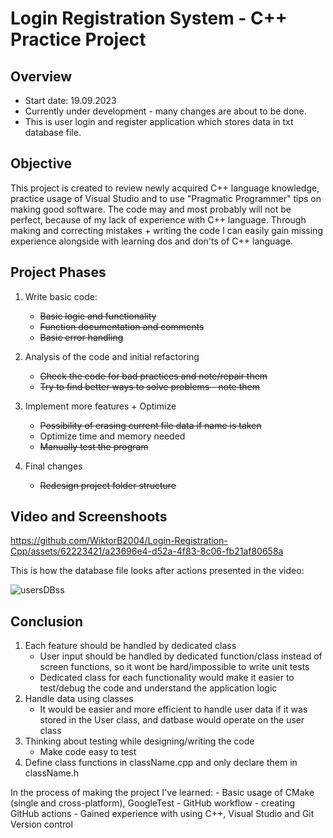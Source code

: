 # Login Registration System - C++ Practice Project

## Overview
- Start date: 19.09.2023
- Currently under development - many changes are about to be done.
- This is user login and register application which stores data in txt database file.

## Objective
This project is created to review newly acquired C++ language knowledge, practice usage of Visual Studio and to use "Pragmatic Programmer" tips on making good software.
The code may and most probably will not be perfect, because of my lack of experience with C++ language.
Through making and correcting mistakes + writing the code I can easily gain missing experience alongside with learning dos and don'ts
of C++ language.

## Project Phases
1. Write basic code:
	- ~~Basic logic and functionality~~
	- ~~Function documentation and comments~~
	- ~~Basic error handling~~

2. Analysis of the code and initial refactoring
	- ~~Check the code for bad practices and note/repair them~~
	- ~~Try to find better ways to solve problems - note them~~

3. Implement more features + Optimize
	- ~~Possibility of erasing current file data if name is taken~~
	- Optimize time and memory needed
	- ~~Manually test the program~~

4. Final changes
	- ~~Redesign project folder structure~~

## Video and Screenshoots

https://github.com/WiktorB2004/Login-Registration-Cpp/assets/62223421/a23696e4-d52a-4f83-8c06-fb21af80658a

This is how the database file looks after actions presented in the video:

![usersDBss](https://github.com/WiktorB2004/Login-Registration-Cpp/assets/62223421/884540ec-2bbd-40f7-8430-8aa50e676ab1)

## Conclusion

1. Each feature should be handled by dedicated class
	- User input should be handled by dedicated function/class instead of screen functions, so it wont be hard/impossible to write unit tests
	- Dedicated class for each functionality would make it easier to test/debug the code and understand the application logic
2. Handle data using classes
	- It would be easier and more efficient to handle user data if it was stored in the User class, and datbase would operate on the user class
3. Thinking about testing while designing/writing the code
	- Make code easy to test
4. Define class functions in className.cpp and only declare them in className.h

In the process of making the project I've learned:
	- Basic usage of CMake (single and cross-platform), GoogleTest
	- GitHub workflow - creating GitHub actions
	- Gained experience with using C++, Visual Studio and Git Version control


